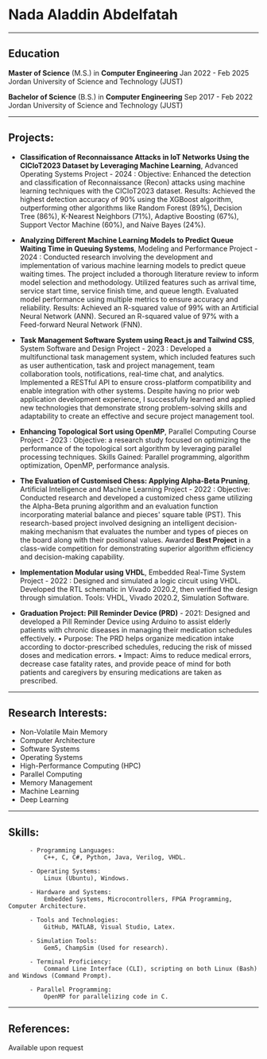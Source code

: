 # Nada Aladdin Abdelfatah
-------------------------------

## Education 

**Master of Science** (M.S.) in **Computer Engineering** Jan 2022 - Feb 2025
Jordan University of Science and Technology (JUST)

**Bachelor of Science** (B.S.) in **Computer Engineering** Sep 2017 - Feb 2022
Jordan University of Science and Technology (JUST)

-------------------------------
## Projects:

- **Classification of Reconnaissance Attacks in IoT Networks Using the CICIoT2023 Dataset by Leveraging Machine Learning**, Advanced Operating Systems Project - 2024 :
  Objective: Enhanced the detection and classification of Reconnaissance (Recon) attacks using machine learning techniques with the CICIoT2023 dataset.
  Results: Achieved the highest detection accuracy of 90% using the XGBoost algorithm, outperforming other algorithms like Random Forest (89%), Decision Tree (86%), K-Nearest Neighbors (71%), Adaptive Boosting (67%), Support Vector Machine (60%), and Naive Bayes (24%).
   
- **Analyzing Different Machine Learning Models to Predict Queue Waiting Time in Queuing Systems**, Modeling and Performance Project - 2024 :
  Conducted research involving the development and implementation of various machine learning models to predict queue waiting times. The project included a thorough literature review to inform model selection and methodology. Utilized features such as arrival time, service start time, service finish time, and queue length. Evaluated model performance using multiple metrics to ensure accuracy and reliability.
  Results: Achieved an R-squared value of 99% with an Artificial Neural Network (ANN). Secured an R-squared value of 97% with a Feed-forward Neural Network (FNN).
  
- **Task Management Software System using React.js and Tailwind CSS**, System Software and Design Project - 2023 : 
Developed a multifunctional task management system, which included features such as user authentication, task and project management, team collaboration tools, notifications, real-time chat, and analytics. Implemented a RESTful API to ensure cross-platform compatibility and enable integration with other systems. Despite having no prior web application development experience, I successfully learned and applied new technologies that demonstrate strong problem-solving skills and adaptability to create an effective and secure project management tool.

- **Enhancing Topological Sort using OpenMP**, Parallel Computing Course Project - 2023 :
  Objective: a research study focused on optimizing the performance of the topological sort algorithm by leveraging parallel processing techniques.
  Skills Gained: Parallel programming, algorithm optimization, OpenMP, performance analysis.
  
- **The Evaluation of Customised Chess: Applying Alpha-Beta Pruning**, Artificial Intelligence and Machine Learning Project - 2022 :
  Objective: Conducted research and developed a customized chess game utilizing the Alpha-Beta pruning algorithm and an evaluation function incorporating material balance and pieces' square table (PST). This research-based project involved designing an intelligent decision-making mechanism that evaluates the number and types of pieces on the board along with their positional values.
  Awarded **Best Project** in a class-wide competition for demonstrating superior algorithm efficiency and decision-making capability.
  
- **Implementation Modular using VHDL**, Embedded Real-Time System Project - 2022 :
  Designed and simulated a logic circuit using VHDL. Developed the RTL schematic in Vivado 2020.2, then verified the design through simulation.
  Tools: VHDL, Vivado 2020.2, Simulation Software.
  
- **Graduation Project: Pill Reminder Device (PRD)** - 2021: Designed and developed a Pill Reminder Device using Arduino to assist elderly patients with chronic diseases in managing their medication schedules effectively.
• Purpose: The PRD helps organize medication intake according to doctor-prescribed schedules, reducing the risk of missed doses and medication errors.
• Impact: Aims to reduce medical errors, decrease case fatality rates, and provide peace of mind for both patients and caregivers by ensuring medications are taken as prescribed.

-------------------------------
## Research Interests:

- Non-Volatile Main Memory
- Computer Architecture
- Software Systems
- Operating Systems
- High-Performance Computing (HPC)
- Parallel Computing
- Memory Management
- Machine Learning
- Deep Learning

-------------------------------
## Skills:

          - Programming Languages: 
              C++, C, C#, Python, Java, Verilog, VHDL.
              
          - Operating Systems:
              Linux (Ubuntu), Windows.
              
          - Hardware and Systems:
              Embedded Systems, Microcontrollers, FPGA Programming, Computer Architecture.
              
          - Tools and Technologies:
              GitHub, MATLAB, Visual Studio, Latex.
          
          - Simulation Tools:
              Gem5, ChampSim (Used for research).    
              
          - Terminal Proficiency:
              Command Line Interface (CLI), scripting on both Linux (Bash) and Windows (Command Prompt).  
              
          - Parallel Programming:
              OpenMP for parallelizing code in C.

------------------------------------
## References: 
Available upon request


              
